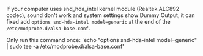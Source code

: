 If your computer uses snd_hda_intel kernel module (Realtek ALC892 codec), sound don't work and system settings show Dummy Output, it can fixed add `options snd-hda-intel model=generic` at the end of the `/etc/modprobe.d/alsa-base.conf`.  

Only run this command once:  `echo "options snd-hda-intel model=generic" | sudo tee -a /etc/modprobe.d/alsa-base.conf'
